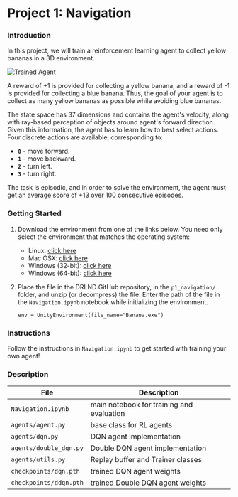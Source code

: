 [//]: # (Image References)

[image1]: https://user-images.githubusercontent.com/10624937/42135619-d90f2f28-7d12-11e8-8823-82b970a54d7e.gif "Trained Agent"

# Project 1: Navigation

### Introduction

In this project, we will train a reinforcement learning agent to collect yellow bananas in a 3D environment.

![Trained Agent][image1]

A reward of +1 is provided for collecting a yellow banana, and a reward of -1 is provided for collecting a blue banana.  Thus, the goal of your agent is to collect as many yellow bananas as possible while avoiding blue bananas.  

The state space has 37 dimensions and contains the agent's velocity, along with ray-based perception of objects around agent's forward direction.  Given this information, the agent has to learn how to best select actions.  Four discrete actions are available, corresponding to:
- **`0`** - move forward.
- **`1`** - move backward.
- **`2`** - turn left.
- **`3`** - turn right.

The task is episodic, and in order to solve the environment, the agent must get an average score of +13 over 100 consecutive episodes.

### Getting Started

1. Download the environment from one of the links below.  You need only select the environment that matches the operating system:
    - Linux: [click here](https://s3-us-west-1.amazonaws.com/udacity-drlnd/P1/Banana/Banana_Linux.zip)
    - Mac OSX: [click here](https://s3-us-west-1.amazonaws.com/udacity-drlnd/P1/Banana/Banana.app.zip)
    - Windows (32-bit): [click here](https://s3-us-west-1.amazonaws.com/udacity-drlnd/P1/Banana/Banana_Windows_x86.zip)
    - Windows (64-bit): [click here](https://s3-us-west-1.amazonaws.com/udacity-drlnd/P1/Banana/Banana_Windows_x86_64.zip)

2. Place the file in the DRLND GitHub repository, in the `p1_navigation/` folder, and unzip (or decompress) the file. Enter the path of the file in the `Navigation.ipynb` notebook while initializing the environment.
   ```
   env = UnityEnvironment(file_name="Banana.exe")
   ```

### Instructions
Follow the instructions in `Navigation.ipynb` to get started with training your own agent!  

### Description
|File|Description|
|---|---|
|`Navigation.ipynb`|main notebook for training and evaluation|
|`agents/agent.py`|base class for RL agents|
|`agents/dqn.py`|DQN agent implementation|
|`agents/double_dqn.py`|Double DQN agent implementation|
|`agents/utils.py`|Replay buffer and Trainer classes|
|`checkpoints/dqn.pth`|trained DQN agent weights|
|`checkpoints/ddqn.pth`|trained Double DQN agent weights|
